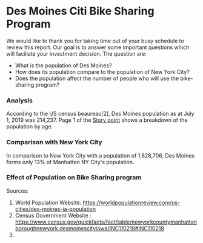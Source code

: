 # Des Moines Citi Bike Sharing Program 

We would like to thank you for taking time out of your busy schedule to review this report. Our goal is to answer some important questions which will faciliate your investment decision. The question are:
* What is the population of Des Moines? 
* How does its population compare to the population of New York City? 
* Does the population affect the number of people who will use the bike-sharing program? 
### Analysis 
According to the US census beaureau[2], Des Moines population as at July 1, 2019 was  214,237. Page 1 of the [Story point](https://public.tableau.com/profile/femi.adeleke#!/vizhome/Book1_15955256267580/StoryPoints?publish=yes) shows a breakdown of the population by age.

### Comparison with New York City
In comparison to New York City with a population of 1,628,706, Des Moines forms only 13% of Manhattan NY City's population. 

### Effect of Population on Bike Sharing program







Sources:
1. World Population Website: https://worldpopulationreview.com/us-cities/des-moines-ia-population
2. Census Government Website : https://www.census.gov/quickfacts/fact/table/newyorkcountymanhattanboroughnewyork,desmoinescityiowa/INC110218#INC110218
3. 

